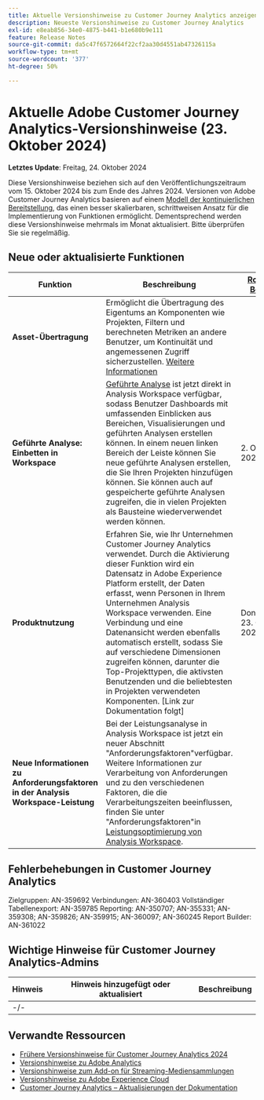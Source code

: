```yaml
---
title: Aktuelle Versionshinweise zu Customer Journey Analytics anzeigen
description: Neueste Versionshinweise zu Customer Journey Analytics
exl-id: e8eab856-34e0-4875-b441-b1e680b9e111
feature: Release Notes
source-git-commit: da5c47f6572664f22cf2aa30d4551ab47326115a
workflow-type: tm+mt
source-wordcount: '377'
ht-degree: 50%

---
```


# Aktuelle Adobe Customer Journey Analytics-Versionshinweise (23. Oktober 2024)

**Letztes Update**: Freitag, 24. Oktober 2024

Diese Versionshinweise beziehen sich auf den Veröffentlichungszeitraum vom 15. Oktober 2024 bis zum Ende des Jahres 2024. Versionen von Adobe Customer Journey Analytics basieren auf einem [Modell der kontinuierlichen Bereitstellung](releases.md), das einen besser skalierbaren, schrittweisen Ansatz für die Implementierung von Funktionen ermöglicht. Dementsprechend werden diese Versionshinweise mehrmals im Monat aktualisiert. Bitte überprüfen Sie sie regelmäßig.

## Neue oder aktualisierte Funktionen

| Funktion | Beschreibung | [Rollout-Beginn](releases.md) | [Allgemeine Verfügbarkeit](releases.md) |
| ----------- | ---------- | ------- | ---- |
| **Asset-Übertragung** | Ermöglicht die Übertragung des Eigentums an Komponenten wie Projekten, Filtern und berechneten Metriken an andere Benutzer, um Kontinuität und angemessenen Zugriff sicherzustellen. [Weitere Informationen](/help/tools/asset-transfer/transfer-assets.md) |  | Oktober 15 |
| **Geführte Analyse: Einbetten in Workspace** | [Geführte Analyse](https://experienceleague.adobe.com/de/docs/analytics-platform/using/guided-analysis/overview) ist jetzt direkt in Analysis Workspace verfügbar, sodass Benutzer Dashboards mit umfassenden Einblicken aus Bereichen, Visualisierungen und geführten Analysen erstellen können. In einem neuen linken Bereich der Leiste können Sie neue geführte Analysen erstellen, die Sie Ihren Projekten hinzufügen können. Sie können auch auf gespeicherte geführte Analysen zugreifen, die in vielen Projekten als Bausteine wiederverwendet werden können. | 2. Oktober 2024 | Donnerstag, 23. Oktober 2024 |
| **Produktnutzung** | Erfahren Sie, wie Ihr Unternehmen Customer Journey Analytics verwendet. Durch die Aktivierung dieser Funktion wird ein Datensatz in Adobe Experience Platform erstellt, der Daten erfasst, wenn Personen in Ihrem Unternehmen Analysis Workspace verwenden. Eine Verbindung und eine Datenansicht werden ebenfalls automatisch erstellt, sodass Sie auf verschiedene Dimensionen zugreifen können, darunter die Top-Projekttypen, die aktivsten Benutzenden und die beliebtesten in Projekten verwendeten Komponenten. [Link zur Dokumentation folgt] | Donnerstag, 23. Oktober 2024 | Januar 2025 |
| **Neue Informationen zu Anforderungsfaktoren in der Analysis Workspace-Leistung** | Bei der Leistungsanalyse in Analysis Workspace ist jetzt ein neuer Abschnitt &quot;Anforderungsfaktoren&quot;verfügbar. Weitere Informationen zur Verarbeitung von Anforderungen und zu den verschiedenen Faktoren, die die Verarbeitungszeiten beeinflussen, finden Sie unter &quot;Anforderungsfaktoren&quot;in [Leistungsoptimierung von Analysis Workspace](https://experienceleague.adobe.com/en/docs/analytics-platform/using/technotes/optimizing-performance#request-factors). |  | Mittwoch, 1. Oktober 2024 |


## Fehlerbehebungen in Customer Journey Analytics

Zielgruppen: AN-359692
Verbindungen: AN-360403
Vollständiger Tabellenexport: AN-359785
Reporting: AN-350707; AN-355331; AN-359308; AN-359826; AN-359915; AN-360097; AN-360245
Report Builder: AN-361022

## Wichtige Hinweise für Customer Journey Analytics-Admins

| Hinweis | Hinweis hinzugefügt oder aktualisiert | Beschreibung |
| --- | --- | --- |
| -/- | | |


## Verwandte Ressourcen

* [Frühere Versionshinweise für Customer Journey Analytics 2024](/help/release-notes/2024.md)
* [Versionshinweise zu Adobe Analytics](https://experienceleague.adobe.com/docs/analytics/release-notes/latest.html?lang=de)
* [Versionshinweise zum Add-on für Streaming-Mediensammlungen](https://experienceleague.adobe.com/docs/media-analytics/using/additional-resources/release-notes.html?lang=de)
* [Versionshinweise zu Adobe Experience Cloud](https://experienceleague.adobe.com/docs/release-notes/experience-cloud/current.html?lang=de)
* [Customer Journey Analytics – Aktualisierungen der Dokumentation](/help/release-notes/doc-changes.md)
